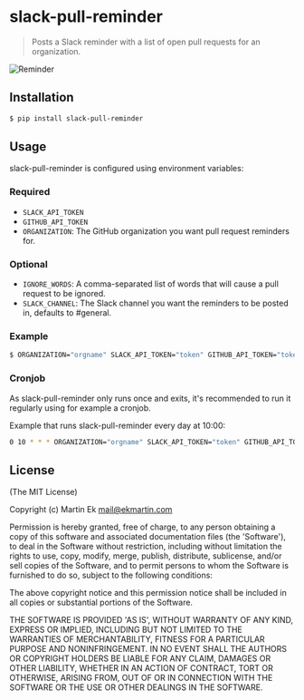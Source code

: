 # slack-pull-reminder

> Posts a Slack reminder with a list of open pull requests for an organization.

![Reminder](http://i.imgur.com/3xsfTYV.png)

## Installation
```bash
$ pip install slack-pull-reminder
```

## Usage
slack-pull-reminder is configured using environment variables:

### Required
* `SLACK_API_TOKEN`
* `GITHUB_API_TOKEN`
* `ORGANIZATION`: The GitHub organization you want pull request reminders for.

### Optional
* `IGNORE_WORDS`: A comma-separated list of words that will cause a pull request to be ignored.
* `SLACK_CHANNEL`: The Slack channel you want the reminders to be posted in, defaults to #general.

### Example
```bash
$ ORGANIZATION="orgname" SLACK_API_TOKEN="token" GITHUB_API_TOKEN="token" slack-pull-reminder
```

### Cronjob
As slack-pull-reminder only runs once and exits, it's recommended to run it regularly
using for example a cronjob.

Example that runs slack-pull-reminder every day at 10:00:
```bash
0 10 * * * ORGANIZATION="orgname" SLACK_API_TOKEN="token" GITHUB_API_TOKEN="token" slack-pull-reminder
```

## License

(The MIT License)

Copyright (c) Martin Ek <mail@ekmartin.com>

Permission is hereby granted, free of charge, to any person obtaining a copy of this software and associated documentation files (the 'Software'), to deal in the Software without restriction, including without limitation the rights to use, copy, modify, merge, publish, distribute, sublicense, and/or sell copies of the Software, and to permit persons to whom the Software is furnished to do so, subject to the following conditions:

The above copyright notice and this permission notice shall be included in all copies or substantial portions of the Software.

THE SOFTWARE IS PROVIDED 'AS IS', WITHOUT WARRANTY OF ANY KIND, EXPRESS OR IMPLIED, INCLUDING BUT NOT LIMITED TO THE WARRANTIES OF MERCHANTABILITY, FITNESS FOR A PARTICULAR PURPOSE AND NONINFRINGEMENT. IN NO EVENT SHALL THE AUTHORS OR COPYRIGHT HOLDERS BE LIABLE FOR ANY CLAIM, DAMAGES OR OTHER LIABILITY, WHETHER IN AN ACTION OF CONTRACT, TORT OR OTHERWISE, ARISING FROM, OUT OF OR IN CONNECTION WITH THE SOFTWARE OR THE USE OR OTHER DEALINGS IN THE SOFTWARE.
